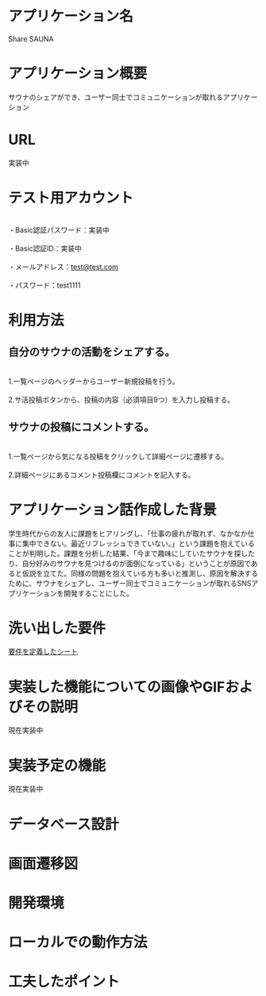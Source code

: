 # アプリケーション名
Share SAUNA

# アプリケーション概要
サウナのシェアができ、ユーザー同士でコミュニケーションが取れるアプリケーション

# URL
実装中

# テスト用アカウント
<br>・Basic認証パスワード：実装中</br>
<br>・Basic認証ID：実装中</br>
<br>・メールアドレス：test@test.com</br>
<br>・パスワード：test1111</br>

# 利用方法
## 自分のサウナの活動をシェアする。
<br>1.一覧ページのヘッダーからユーザー新規投稿を行う。</br>
<br>2.サ活投稿ボタンから、投稿の内容（必須項目9つ）を入力し投稿する。</br>

## サウナの投稿にコメントする。
<br>1.一覧ページから気になる投稿をクリックして詳細ページに遷移する。</br>
<br>2.詳細ページにあるコメント投稿欄にコメントを記入する。</br>

# アプリケーション話作成した背景
学生時代からの友人に課題をヒアリングし、「仕事の疲れが取れず、なかなか仕事に集中できない。最近リフレッシュできていない。」という課題を抱えていることが判明した。課題を分析した結果、「今まで趣味にしていたサウナを探したり、自分好みのサウナを見つけるのが面倒になっている」ということが原因であると仮説を立てた。同様の問題を抱えている方も多いと推測し、原因を解決するために、サウナをシェアし、ユーザー同士でコミュニケーションが取れるSNSアプリケーションを開発することにした。

# 洗い出した要件
[要件を定義したシート](https://docs.google.com/spreadsheets/d/1v0C1ohQVUYoCjVGMBNFCnrqOAlMHCE-lI4dvpEZU-uE/edit#gid=982722306)

# 実装した機能についての画像やGIFおよびその説明
現在実装中

# 実装予定の機能
現在実装中

# データベース設計

# 画面遷移図

# 開発環境

# ローカルでの動作方法

# 工夫したポイント
